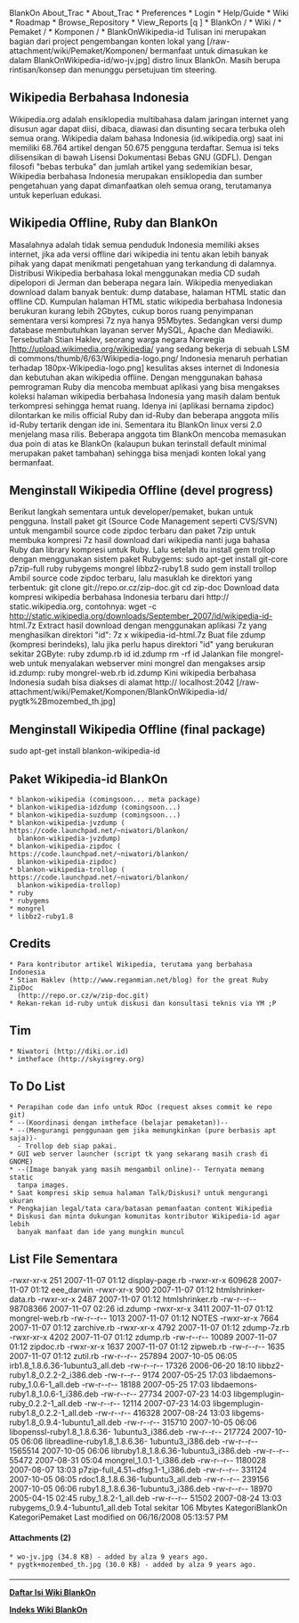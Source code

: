    BlankOn
 About_Trac
    * About_Trac
    * Preferences
    * Login
    * Help/Guide
    * Wiki
    * Roadmap
    * Browse_Repository
    * View_Reports
[q                 ]
    * BlankOn  /
    * Wiki  /
    * Pemaket  /
    * Komponen  /
    * BlankOnWikipedia-id
                                        Tulisan ini merupakan bagian dari
                                        project pengembangan konten lokal yang
[/raw-attachment/wiki/Pemaket/Komponen/ bermanfaat untuk dimasukan ke dalam
BlankOnWikipedia-id/wo-jv.jpg]          distro linux BlankOn. Masih berupa
                                        rintisan/konsep dan menunggu
                                        persetujuan tim steering.
## Wikipedia Berbahasa Indonesia
Wikipedia.org adalah ensiklopedia multibahasa dalam jaringan internet yang
disusun agar dapat diisi, dibaca, diawasi dan disunting secara terbuka oleh
semua orang. Wikipedia dalam bahasa Indonesia (id.wikipedia.org) saat ini
memiliki 68.764 artikel dengan 50.675 pengguna terdaftar. Semua isi teks
dilisensikan di bawah Lisensi Dokumentasi Bebas GNU (GDFL). Dengan filosofi
"bebas terbuka" dan jumlah artikel yang sedemikian besar, Wikipedia berbahasa
Indonesia merupakan ensiklopedia dan sumber pengetahuan yang dapat dimanfaatkan
oleh semua orang, terutamanya untuk keperluan edukasi.
## Wikipedia Offline, Ruby dan BlankOn
Masalahnya adalah tidak semua penduduk
Indonesia memiliki akses internet, jika
ada versi offline dari wikipedia ini
tentu akan lebih banyak pihak yang
dapat menikmati pengetahuan yang
terkandung di dalamnya. Distribusi
Wikipedia berbahasa lokal menggunakan
media CD sudah dipelopori di Jerman dan
beberapa negara lain.
Wikipedia menyediakan download dalam
banyak bentuk: dump database, halaman
HTML static dan offline CD. Kumpulan
halaman HTML static wikipedia berbahasa
Indonesia berukuran kurang lebih
2Gbytes, cukup boros ruang penyimpanan
sementara versi kompresi 7z nya hanya
95Mbytes. Sedangkan versi dump database
membutuhkan layanan server MySQL,
Apache dan Mediawiki. Tersebutlah Stian
Haklev, seorang warga negara Norwegia   [http://upload.wikimedia.org/wikipedia/
yang sedang bekerja di sebuah LSM di    commons/thumb/6/63/Wikipedia-logo.png/
Indonesia menaruh perhatian terhadap    180px-Wikipedia-logo.png]
kesulitas akses internet di Indonesia
dan kebutuhan akan wikipedia offline.
Dengan menggunakan bahasa pemrograman
Ruby dia mencoba membuat aplikasi yang
bisa mengakses koleksi halaman
wikipedia berbahasa Indonesia yang
masih dalam bentuk terkompresi sehingga
hemat ruang. Idenya ini (aplikasi
bernama zipdoc) dilontarkan ke milis
official Ruby dan id-Ruby dan beberapa
anggota milis id-Ruby tertarik dengan
ide ini.
Sementara itu BlankOn linux versi 2.0
menjelang masa rilis. Beberapa anggota
tim BlankOn mencoba memasukan dua poin
di atas ke BlankOn (kalaupun bukan
terinstall default minimal merupakan
paket tambahan) sehingga bisa menjadi
konten lokal yang bermanfaat.
## Menginstall Wikipedia Offline (devel progress)
Berikut langkah sementara untuk developer/pemaket, bukan untuk pengguna.
Install paket git (Source Code Management seperti CVS/SVN) untuk mengambil
source code zipdoc terbaru dan paket 7zip untuk membuka kompresi 7z hasil
download dari wikipedia nanti juga bahasa Ruby dan library kompresi untuk Ruby.
Lalu setelah itu install gem trollop dengan menggunakan sistem paket Rubygems:
sudo apt-get install git-core p7zip-full ruby rubygems mongrel libbz2-ruby1.8
sudo gem install trollop
Ambil source code zipdoc terbaru, lalu masuklah ke direktori yang terbentuk:
git clone git://repo.or.cz/zip-doc.git
cd zip-doc
Download data kompresi wikipedia berbahasa Indonesia terbaru dari ​http://
static.wikipedia.org, contohnya:
wget -c http://static.wikipedia.org/downloads/September_2007/id/wikipedia-id-
html.7z
Extract hasil download dengan menggunakan aplikasi 7z yang menghasilkan
direktori "id":
7z x wikipedia-id-html.7z
Buat file zdump (kompresi berindeks), lalu jika perlu hapus direktori "id" yang
berukuran sekitar 2GByte:
ruby zdump.rb id id.zdump
rm -rf id
Jalankan file mongrel-web untuk menyalakan webserver mini mongrel dan mengakses
arsip id.zdump:
ruby mongrel-web.rb id.zdump
Kini wikipedia berbahasa Indonesia sudah bisa diakses di alamat ​http://
localhost:2042
[/raw-attachment/wiki/Pemaket/Komponen/BlankOnWikipedia-id/
pygtk%2Bmozembed_th.jpg]
## Menginstall Wikipedia Offline (final package)
sudo apt-get install blankon-wikipedia-id
## Paket Wikipedia-id BlankOn
    * blankon-wikipedia (comingsoon... meta package)
    * blankon-wikipedia-idzdump (comingsoon...)
    * blankon-wikipedia-suzdump (comingsoon...)
    * blankon-wikipedia-jvzdump (​https://code.launchpad.net/~niwatori/blankon/
      blankon-wikipedia-jvzdump)
    * blankon-wikipedia-zipdoc (​https://code.launchpad.net/~niwatori/blankon/
      blankon-wikipedia-zipdoc)
    * blankon-wikipedia-trollop (​https://code.launchpad.net/~niwatori/blankon/
      blankon-wikipedia-trollop)
    * ruby
    * rubygems
    * mongrel
    * libbz2-ruby1.8
## Credits
    * Para kontributor artikel Wikipedia, terutama yang berbahasa Indonesia
    * Stian Haklev (​http://www.reganmian.net/blog) for the great Ruby ZipDoc
      (​http://repo.or.cz/w/zip-doc.git)
    * Rekan-rekan id-ruby untuk diskusi dan konsultasi teknis via YM ;P
## Tim
    * Niwatori (​http://diki.or.id)
    * imtheface (​http://skyisgrey.org)
## To Do List
    * Perapihan code dan info untuk RDoc (request akses commit ke repo git)
    * --(Koordinasi dengan imtheface (belajar pemaketan))--
    * --(Mengurangi penggunaan gem jika memungkinkan (pure berbasis apt saja))-
      - Trollop deb siap pakai.
    * GUI web server launcher (script tk yang sekarang masih crash di GNOME)
    * --(Image banyak yang masih mengambil online)-- Ternyata memang static
      tanpa images.
    * Saat kompresi skip semua halaman Talk/Diskusi? untuk mengurangi ukuran
    * Pengkajian legal/tata cara/batasan pemanfaatan content Wikipedia
    * Diskusi dan minta dukungan komunitas kontributor Wikipedia-id agar lebih
      banyak manfaat dan ide yang mungkin muncul
## List File Sementara
-rwxr-xr-x 251 2007-11-07 01:12 display-page.rb
-rwxr-xr-x 609628 2007-11-07 01:12 eee_darwin
-rwxr-xr-x 900 2007-11-07 01:12 htmlshrinker-data.rb
-rwxr-xr-x 2487 2007-11-07 01:12 htmlshrinker.rb
-rw-r--r-- 98708366 2007-11-07 02:26 id.zdump
-rwxr-xr-x 3411 2007-11-07 01:12 mongrel-web.rb
-rw-r--r-- 1013 2007-11-07 01:12 NOTES
-rwxr-xr-x 7664 2007-11-07 01:12 zarchive.rb
-rwxr-xr-x 4792 2007-11-07 01:12 zdump-7z.rb
-rwxr-xr-x 4202 2007-11-07 01:12 zdump.rb
-rw-r--r-- 10089 2007-11-07 01:12 zipdoc.rb
-rwxr-xr-x 1637 2007-11-07 01:12 zipweb.rb
-rw-r--r-- 1635 2007-11-07 01:12 zutil.rb
-rw-r--r-- 257894 2007-10-05 06:05 irb1.8_1.8.6.36-1ubuntu3_all.deb
-rw-r--r-- 17326 2006-06-20 18:10 libbz2-ruby1.8_0.2.2-2_i386.deb
-rw-r--r-- 9174 2007-05-25 17:03 libdaemons-ruby_1.0.6-1_all.deb
-rw-r--r-- 18188 2007-05-25 17:03 libdaemons-ruby1.8_1.0.6-1_i386.deb
-rw-r--r-- 27734 2007-07-23 14:03 libgemplugin-ruby_0.2.2-1_all.deb
-rw-r--r-- 12114 2007-07-23 14:03 libgemplugin-ruby1.8_0.2.2-1_all.deb
-rw-r--r-- 416328 2007-08-24 13:03 libgems-ruby1.8_0.9.4-1ubuntu1_all.deb
-rw-r--r-- 315710 2007-10-05 06:06 libopenssl-ruby1.8_1.8.6.36-
1ubuntu3_i386.deb
-rw-r--r-- 217724 2007-10-05 06:06 libreadline-ruby1.8_1.8.6.36-
1ubuntu3_i386.deb
-rw-r--r-- 1565514 2007-10-05 06:06 libruby1.8_1.8.6.36-1ubuntu3_i386.deb
-rw-r--r-- 55472 2007-08-31 05:04 mongrel_1.0.1-1_i386.deb
-rw-r--r-- 1180028 2007-08-07 13:03 p7zip-full_4.51~dfsg.1-1_i386.deb
-rw-r--r-- 331124 2007-10-05 06:05 rdoc1.8_1.8.6.36-1ubuntu3_all.deb
-rw-r--r-- 239156 2007-10-05 06:06 ruby1.8_1.8.6.36-1ubuntu3_i386.deb
-rw-r--r-- 18970 2005-04-15 02:45 ruby_1.8.2-1_all.deb
-rw-r--r-- 51502 2007-08-24 13:03 rubygems_0.9.4-1ubuntu1_all.deb
Total sekitar 106 Mbytes
KategoriBlankOn KategoriPemaket
Last modified on 06/16/2008 05:13:57 PM
#### Attachments (2)
    * wo-jv.jpg​ (34.8 KB) - added by alza 9 years ago.
    * pygtk+mozembed_th.jpg​ (30.0 KB) - added by alza 9 years ago.
#### 
    
 
 
 
 
 
---
[**Daftar Isi Wiki BlankOn**](/DaftarIsi/README.md)
 
[**Indeks Wiki BlankOn**](/Indeks.md)
